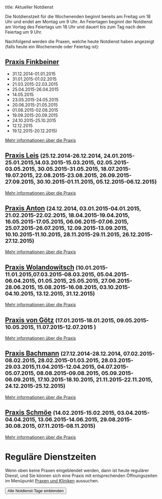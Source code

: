 title: Aktueller Notdienst

Die Notdienstzeit für die Wochenenden beginnt bereits am Freitag um 18 Uhr und endet am Montag um 9 Uhr.
An Feiertagen beginnt der Notdienst am Vortag des Feiertags um 18 Uhr und dauert bis zum Tag nach dem Feiertag um 9 Uhr.

Nachfolgend werden die Praxen, welche heute Notdienst haben angezeigt (falls heute ein Wochenende oder Feiertag ist):

<!-- Anleitung: In Klammern nach der Praxis-Überschrift eine Komma-getrennte Liste der Daten oder Datumsbereiche.
Ein Datum wird in der Form TT.MM.JJJJ angegeben und ein Datumsberiehc als TT.MM.JJJJ-TT.MM.JJJJ
Automatisch wird der Notdienst einen Tag vorher und einen Tag nachher noch angezeigt. -->


[Praxis Finkbeiner](tieraerzte/finkbeiner.html)
-----------------------------------------------------------

- 31.12.2014-01.01.2015
- 31.01.2015-01.02.2015
- 21.03.2015-22.03.2015
- 25.04.2015-26.04.2015
- 14.05.2015
- 23.05.2015-24.05.2015
- 20.06.2015-21.05.2015
- 01.08.2015-02.08.2015
- 19.09.2015-20.09.2015
- 24.10.2015-25.10.2015
- 12.12.2015
- 19.12.2015-20.12.2015)

[Mehr informationen über die Praxis](tieraerzte/finkbeiner.html)



[Praxis Leis](tieraerzte/leis.html) <small>(25.12.2014-26.12.2014, 24.01.2015-25.01.2015,14.03.2015-15.03.2015, 02.05.2015-03.05.2015, 30.05.2015-31.05.2015, 18.07.2015-19.07.2015, 22.08.2015-23.08.2015, 26.09.2015-27.09.2015, 30.10.2015-01.11.2015, 05.12.2015-06.12.2015)</small>
-------------------------------------------------------------

[Mehr informationen über die Praxis](tieraerzte/leis.html)


[Praxis Anton](tieraerzte/anton.html) <small>(24.12.2014, 03.01.2015-04.01.2015, 21.02.2015-22.02.2015, 18.04.2015-19.04.2015, 16.05.2015-17.05.2015, 06.06.2015-07.06.2015, 25.07.2015-26.07.2015, 12.09.2015-13.09.2015, 10.10.2015-11.10.2015, 28.11.2015-29.11.2015, 26.12.2015-27.12.2015)</small>
-------------------------------------------------------------

[Mehr informationen über die Praxis](tieraerzte/anton.html)


[Praxis Wolandowitsch](tieraerzte/wolandowitsch.html) <small>(10.01.2015-11.01.2015,07.03.2015-08.03.2015, 05.04.2015-06.04.2015, 01.05.2015, 25.05.2015, 27.06.2015-28.06.2015, 15.08.2015-16.08.2015, 03.10.2015-04.10.2015, 13.12.2015, 31.12.2015)</small>
-------------------------------------------------------------

[Mehr informationen über die Praxis](tieraerzte/wolandowitsch.html)


[Praxis von Götz](tieraerzte/von-goetz.html) <small>(17.01.2015-18.01.2015, 09.05.2015-10.05.2015, 11.07.2015-12.07.2015 )</small>
-------------------------------------------------------------

[Mehr informationen über die Praxis](tieraerzte/von-goetz.html)


[Praxis Bachmann](tieraerzte/bachmann.html) <small>(27.12.2014-28.12.2014, 07.02.2015-08.02.2015, 28.02.2015-01.03.2015, 28.03.2015-29.03.2015,11.04.2015-12.04.2015, 04.07.2015-05.07.2015, 08.08.2015-09.08.2015, 05.09.2015-06.09.2015, 17.10.2015-18.10.2015, 21.11.2015-22.11.2015, 24.12.2015-25.12.2015)</small>
-------------------------------------------------------------

[Mehr informationen über die Praxis](tieraerzte/bachmann.html)


[Praxis Schmöe](tieraerzte/schmoe.html) <small>(14.02.2015-15.02.2015, 03.04.2015-04.04.2015, 13.06.2015-14.06.2015, 29.08.2015-30.08.2015, 07.11.2015-08.11.2015)</small>
-------------------------------------------------------------

[Mehr informationen über die Praxis](tieraerzte/schmoe.html)



Reguläre Dienstzeiten
===================================

Wenn oben keine Praxen eingeblendet werden, dann ist heute regulärer Dienst, und Sie können sich eine Praxis mit entsprechenden Öffnungszeiten im Menüpunkt [Praxen und Kliniken](tieraerzte.html) aussuchen.



<button id="toggle_notdienst" type="button" onclick="toggle_visibility();" class="btn btn-info btn-lg btn-block" data-toggle-text="Alle Notdienst-Tage ausblenden" autocomplete="off">Alle Notdienst-Tage einblenden</button>



<!--              ACHTUNG, AB HIER NICHT MODIFIZIEREN!

Es sei denn, Sie wissen was Sie tun :-)

Der nachfolgende JavaScript-Code wird nach dem Laden dieser Seite auf dem
Computer des Nutzers ausgeführt und zeigt den jeweils gültigen Notdienst an
und versteckt die restlichen Inhalte, wenn das Datum nicht passt.
Die Zeiträume werden in Klammern in den Überschriften der ersten beiden
Stufen angegeben (also z.B. `# Überschrift (23.04.2014, 01.05.2014)`).
Mehrere Datumsangaben werden durch Komma getrennt. Es ist auch möglich
Zeiträume anzugeben, wobei ein Bindestrich das Start- vom End-Datum
abgrenzt. Beispiel `# Überschrift (23.04.2014 - 25.04.2014)`.

(C) 2014, Samuel John (www.samueljohn.de)
Released under MIT license.
-->

<script src="moment.js"></script>
<script>

// Find html nodes on the same level after `elem`, up to but excluding the
// next element in the array `stop_tags`
function siblings_up_to (elem, stop_tags) {
    var content = [];
    do {
        content.push(elem);
        elem = elem.nextElementSibling;
    } while (elem && stop_tags.indexOf(elem.tagName) < 0);
    return content;
}

function parse_date (text) {
    return moment(text, ["DD.MM.YYYY", "DD. MMM YYYY"], "de");
}

// Return a list of pairs of moment.js objects `[ ...,[start, end],...]`
function extract_dates (text) {
    // list to hold the dates
    var dates = [];
    // regular expression to extract the text in the last pair of brackets
    var find_text_in_last_brackets_regex = /^.*\((.*)\)$/gm;
    var text_in_last_brackets = find_text_in_last_brackets_regex.exec(text);
    // console.log("regex matching: ", text_in_last_brackets);
    if (text_in_last_brackets && text_in_last_brackets.length > 1) {
        // if match, split out possible multiple dates seperated by `,`
        var date_ranges = text_in_last_brackets[1].split(',');
        // console.log("date_ranges: ", date_ranges);
        date_ranges.forEach(
            function (one_date_range_text) {
                var from_to = one_date_range_text.split('-');
                // console.log("from,to (array of string): ", from_to);
                if (from_to.length > 2) {
                    console.warn("Warning: More than two '-' found in date range.");
                    return;
                }
                // try to parse start...
                var start = parse_date(from_to[0]);
                var end = start.clone();
                if (start.isValid) {
                    // console.log("...start is valid: ", from_to[0]);
                    end.add('d', 1);  // set end to +24h later than start
                }
                // Check if there is a stop-date
                if (from_to.length > 1) {
                    // console.log("Stop-date given: ", from_to[1]);
                    end = parse_date(from_to[1]);
                    end.add('d', 1);  // so that 01.02.2014 - 02.02.2014 includes 02.02
                }
                // console.log("Parsed date from ", start, " to (+ 1d) ", end);
                dates.push([start, end]);
            }
        )
    }
    return dates;
}

function now_in_date_ranges ( date_ranges, duration_before, duration_after ) {
    var i = 0;
    for (; i < date_ranges.length; i++) {
        var date = date_ranges[i];
        if (date.length <= 0) {
            console.error("Could not extract dates for " + heading);
            return;
        }
        var start = date[0];
        var end = date[1];
        var now = moment();
        // console.log("start " + start._d);
        // console.log("now " + now._d);
        // console.log("end " + end._d);
        if (now >= start.subtract(duration_before) && now <= end.add(duration_after)) {
            console.log("☑ " + now.format('DD.MM.YYYY') + " is in date range: "
                        + date[0].subtract(duration_before).format('DD.MM.YYYY')
                        + " - "
                        + date[1].add(duration_after).format('DD.MM.YYYY'));
            return true; // don't hide this, let it stay visible
        } else {
            console.log("☐ " + now.format('DD.MM.YYYY'), " is NOT in date range: "
                        + date[0].subtract(duration_before).format('DD.MM.YYYY')
                        + " - "
                        + date[1].add(duration_after).format('DD.MM.YYYY'));
        }
    }
    return false;
}

// Search for h2 headings and hide them (with all the siblings) unless the
// current date (now) is in any of the given ranges (in brackest after the heading) or
// `before_now` long earlier than `now`.
function seek_and_hide () {
    // Not only show at beginning of first day but this long before already
    var duration_before = moment.duration(1, 'days');
    var duration_after  = moment.duration(1, 'days');
    var h2_headings = document.getElementById("content").getElementsByTagName("H2");
    console.log("seek and hide...");
    console.log("found " + h2_headings.length + " h2 headings.");
    var i = 0;
    for (; i < h2_headings.length; i++) {
        console.log("----------------- ", i );
        var heading = h2_headings[i];
        console.log("Processing " + heading.textContent);
        heading.classList.add("seek_and_hide");
        if (! now_in_date_ranges(extract_dates(heading.textContent), duration_before, duration_after)) {
            siblings_up_to(heading, ["H2", "H1"]).forEach( function (el) {
                el.display_orig = el.style.display;
                el.style.display = "none";
                el.classList.add("hidden_notdienst");
            });
        }
        console.log("done. ", i);
    }
}

function toggle_visibility() {
    console.log("toggle_visibility");
    var hidden_elements = document.getElementsByClassName("hidden_notdienst");
    console.log(hidden_elements.length + " hidden elements...");
    var i = 0;
    for (; i < hidden_elements.length; i++) {
        console.log(hidden_elements[i] + " style = " + hidden_elements[i].style.display)
        if (hidden_elements[i].style.display == "none") {
            console.log(hidden_elements[i].display_orig);
            hidden_elements[i].style.display = hidden_elements[i].display_orig;
        } else {
            hidden_elements[i].style.display = "none";
        }
    }
}

// run this shit
seek_and_hide();
</script>
